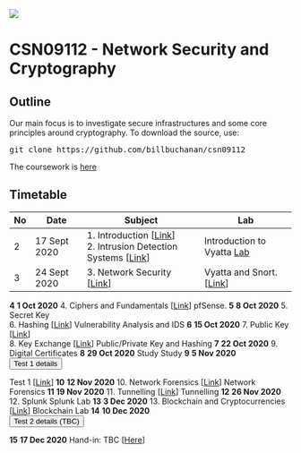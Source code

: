 <img src="https://github.com/billbuchanan/csn09112/blob/master/zadditional/top_csn09112.png"/>
<h1>CSN09112 - Network Security and Cryptography</h1>
<h2>Outline</h2>
<p>Our main focus is to investigate secure infrastructures and some core principles around cryptography.  To download the source, use:</p>
<pre>
git clone https://github.com/billbuchanan/csn09112
</pre>

The coursework is [here](https://github.com/billbuchanan/csn09112/tree/master/coursework)

<h2>Timetable</h2>

| No | Date | Subject |  Lab |
| -------|--------|---------|---------|
| 2 | 17 Sept 2020 | 1. Introduction [<a href="https://github.com/billbuchanan/csn09112/tree/master/week02_0intro">Link</a>]<br />2. Intrusion Detection Systems [<a href="https://github.com/billbuchanan/csn09112/tree/master/week02_ids">Link</a>] | Introduction to Vyatta <a href="https://github.com/billbuchanan/csn09112/tree/master/week02_ids/labs" target="_blank">Lab |
| 3 | 24 Sept 2020 | 3. Network Security [<a href="https://github.com/billbuchanan/csn09112/tree/master/week03_ns">Link</a>] | Vyatta and Snort. [<a href="https://github.com/billbuchanan/csn09112/tree/master/week03_ns/labs">Link</a>] |

   
  </tr>
  <tr >
    <td bgcolor="#990000" class="table1"><strong>4</strong></td>
    <td bgcolor="#990000" class="table1"><strong>1 Oct 2020</strong></td>
    <td bgcolor="#ffe6e6">4. Ciphers and Fundamentals [<a href="https://github.com/billbuchanan/csn09112/tree/master/week04_ciphers">Link</a>]</td>
       <td>pfSense.  </td>
    
  </tr>
  <tr>
    <td bgcolor="#990000" class="table1"><strong>5</strong></td>
    <td bgcolor="#990000" class="table1"><strong>8 Oct 2020</strong></td>
    <td bgcolor="#ffe6e6">5. Secret Key <br />6. Hashing [<a href="https://github.com/billbuchanan/csn09112/tree/master/week05_secretkey">Link</a>]</td>
           <td>Vulnerability Analysis and IDS</td>
    
    
     
   
  </tr>
      <tr>
            <td bgcolor="#990000" class="table1"><strong>6</strong></td>
            <td bgcolor="#990000" class="table1"><strong>15 Oct 2020</strong></td>
    <td bgcolor="#ffe6e6">7. Public Key [<a href="https://github.com/billbuchanan/csn09112/tree/master/week06_public_key/lecture">Link</a>]<br />8. Key Exchange [<a href="https://github.com/billbuchanan/csn09112/tree/master/week06_public_key/lecture">Link</a>]</td>
 <td>Public/Private Key and Hashing</td>
      
  </tr>
  <tr >
    <td bgcolor="#990000" class="table1"><strong>7</strong></td>
    <td bgcolor="#990000" class="table1"><strong>22 Oct 2020</strong></td>
    <td bgcolor="#ffe6e6">9. Digital Certificates </td>
  
      
  </tr>
      <tr>
    <td bgcolor="#990000" class="table1"><strong>8</strong></td>
    <td bgcolor="#990000" class="table1"><strong>29 Oct 2020</strong></td>
      <td bgcolor="#e6ffee">Study</td>
    <td>Study</td>
  
  </tr>
  
  <tr>
    <td bgcolor="#990000" class="table1"><strong>9</strong></td>
    <td bgcolor="#990000" class="table1"><strong>5 Nov 2020</strong></td>
    <td ><form action="https://asecuritysite.com/csn09112/test01" method="get"><button type="submit" onclick="location.href='/csn09412/test01" class="btn btn-danger btn-xs"  data-container="body">Test 1 details</button> </form></td>
     <td bgcolor="#ffe6e6">Test 1 [<a href="https://github.com/billbuchanan/csn09112/tree/master/week08_test">Link</a>]</td>
  
  </tr>

  
  <tr>
    <td bgcolor="#990000" class="table1"><strong>10</strong></td>
      <td bgcolor="#990000" class="table1"><strong>12 Nov 2020</strong></td>
      <td bgcolor="#e6ffee">10. Network Forensics  [<a href="https://github.com/billbuchanan/csn09112/tree/master/week09_network_forensics">Link</a>]</td>
    <td>Network Forensics</td>
  
  </tr>
  <tr>
    <td bgcolor="#990000" class="table1"><strong>11</strong></td>
    <td bgcolor="#990000" class="table1"><strong>19 Nov 2020</strong></td>
       <td  bgcolor="#e6ffee">11. Tunnelling [<a href="http://www.asecuritysite.com/subjects/chapter18">Link</a>]</td>
 <td>Tunnelling</td>
  
      
  </tr>
   <tr>
    <td bgcolor="#990000" class="table1"><strong>12</strong></td>
    <td bgcolor="#990000" class="table1"><strong>26 Nov 2020</strong></td>
       <td  bgcolor="#e6ffee">12. Splunk</td>
 <td>Splunk Lab</td>
  
      
  </tr>

  <tr>
    <td bgcolor="#990000" class="table1"><strong>13</strong></td>
    <td bgcolor="#990000" class="table1"><strong>3 Dec 2020</strong></td>
          <td  bgcolor="#e6ffee">13. Blockchain and Cryptocurrencies [<a href="http://www.asecuritysite.com/cryptobook/crypto10">Link</a>]</td>
       <td>Blockchain Lab</td>
    
  </tr>

  <tr>
    <td bgcolor="#990000" class="table1"><strong>14</strong></td>
   <td bgcolor="#990000" class="table1"><strong>10 Dec 2020</strong></td>
  <td><form action="https://asecuritysite.com/csn09412/test02" method="get"><button type="submit" onclick="location.href='https://github.com/billbuchanan/csn09112/tree/master/week13_test02" class="btn btn-success btn-xs"  data-container="body">Test 2 details (TBC)</button> </form></td>
  </tr>
  <tr>
    <td bgcolor="#990000" class="table1"><strong>15</strong></td>
     <td bgcolor="#990000" class="table1"><strong>17 Dec 2020</strong></td>
      <td>Hand-in: TBC [<a href="https://github.com/billbuchanan/csn09112/tree/master/coursework">Here</a>]</td>
    <td>&nbsp;</td>
  </tr>


</table>
